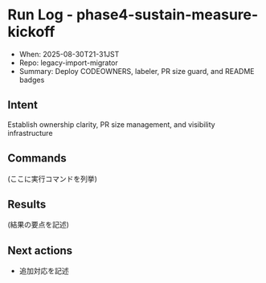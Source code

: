 # Run Log - phase4-sustain-measure-kickoff
- When: 2025-08-30T21-31JST
- Repo: legacy-import-migrator
- Summary: Deploy CODEOWNERS, labeler, PR size guard, and README badges

## Intent
Establish ownership clarity, PR size management, and visibility infrastructure

## Commands
(ここに実行コマンドを列挙)

## Results
(結果の要点を記述)

## Next actions
- 追加対応を記述
